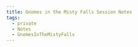 ```yaml
---
title: Gnomes in the Misty Falls Session Notes
tags:
  - private
  - Notes
  - GnomesInTheMistyFalls
---
```

